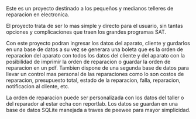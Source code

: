 Este es un proyecto destinado a los pequeños y medianos telleres de reparacion en electronica.

El proyecto trata de ser lo mas simple y directo para el usuario, sin tantas opciones y complicaciones
que traen los grandes programas SAT.

Con este proyecto podran ingresar los datos del aparato, cliente y gurdarlos en una base
de datos a su vez se generara una boleta que es la orden de reparacion del aparato con todos
los datos del cliente y del aparato con la posibilidad de imprimir la orden de reparacion o
guardar la orden de reparacion en un pdf. Tambien dispone de una segunda base de datos para
llevar un control mas personal de las reparaciones como lo son costos de reparacion, presupuesto
total, estado de la reparacion, falla, reparacion, notificacion al cliente, etc.

La orden de reparacion puede ser personalizada con los datos del taller o del reparador al estar echa
con reportlab. Los datos se guardan en una base de datos SQLite manejada a traves de peewee para
mayor simplicidad.
